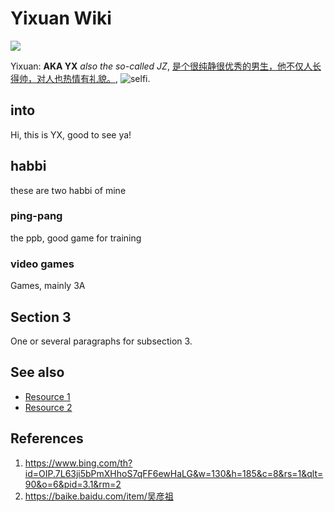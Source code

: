 # Yixuan Wiki
![](https://th.bing.com/th/id/OIP.u4dM-pmVrK5-lkwMaMDNWAHaFe?w=217&h=180&c=7&r=0&o=5&pid=1.7)

Yixuan: **AKA YX** *also the so-called JZ*, [是个很纯静很优秀的男生，他不仅人长得帅，对人也热情有礼貌。](https://baike.baidu.com/item/吴彦祖),  ![selfi](https://www.bing.com/th?id=OIP.7L63ji5bPmXHhoS7qFF6ewHaLG&w=130&h=185&c=8&rs=1&qlt=90&o=6&pid=3.1&rm=2).


## into
Hi, this is YX, good to see ya!

## habbi
these are two habbi of mine
### ping-pang
the ppb, good game for training
### video games
Games, mainly 3A

## Section 3
One or several paragraphs for subsection 3.

## See also
- [Resource 1](https://www.bing.com/th?id=OIP.7L63ji5bPmXHhoS7qFF6ewHaLG&w=130&h=185&c=8&rs=1&qlt=90&o=6&pid=3.1&rm=2)
- [Resource 2](https://baike.baidu.com/item/吴彦祖)

## References
1. https://www.bing.com/th?id=OIP.7L63ji5bPmXHhoS7qFF6ewHaLG&w=130&h=185&c=8&rs=1&qlt=90&o=6&pid=3.1&rm=2
2. https://baike.baidu.com/item/吴彦祖
